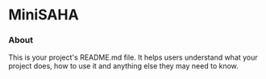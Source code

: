 MiniSAHA
========

### About

This is your project's README.md file. It helps users understand what your
project does, how to use it and anything else they may need to know.